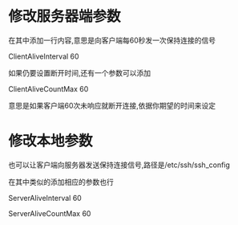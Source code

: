 # 修改服务器端参数

在其中添加一行内容,意思是向客户端每60秒发一次保持连接的信号

ClientAliveInterval  60

如果仍要设置断开时间,还有一个参数可以添加

ClientAliveCountMax  60

意思是如果客户端60次未响应就断开连接,依据你期望的时间来设定

# 修改本地参数

也可以让客户端向服务器发送保持连接信号,路径是/etc/ssh/ssh_config

在其中类似的添加相应的参数也行

ServerAliveInterval  60

ServerAliveCountMax  60

